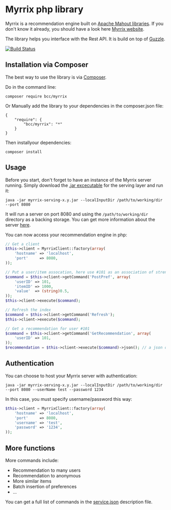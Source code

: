 # Myrrix php library

Myrrix is a recommendation engine built on [Apache Mahout libraries](http://mahout.apache.org/). If you don't know it already, you should have a look here [Myrrix website](http://myrrix.com).

The library helps you interface with the Rest API. It is build on top of [Guzzle](https://github.com/guzzle/guzzle).

[![Build Status](https://travis-ci.org/michelsalib/bcc-myrrix.png)](https://travis-ci.org/michelsalib/bcc-myrrix)

## Installation via Composer

The best way to use the library is via [Composer](http://getcomposer.org/).

Do in the command line:

```
composer require bcc/myrrix
```

Or Manually add the library to your dependencies in the composer.json file:

```
{
    "require": {
        "bcc/myrrix": "*"
    }
}
```

Then installyour dependencies:

```
composer install
```

## Usage

Before you start, don't forget to have an instance of the Myrrix server running. Simply download the [.jar excecutable](http://myrrix.com/download/) for the serving layer and run it:

```
java -jar myrrix-serving-x.y.jar --localInputDir /path/to/working/dir --port 8080
```

It will run a server on port 8080 and using the `/path/to/working/dir` directory as a backing storage. You can get more information about the server [here](http://myrrix.com/documentation-serving-layer/).

You can now access your recommendation engine in php:

``` php
// Get a client
$this->client = MyrrixClient::factory(array(
    'hostname' => 'localhost',
    'port'     => 8080,
));

// Put a user/item assocation, here use #101 as an association of strength 0.5 with item #1000
$command = $this->client->getCommand('PostPref', array(
    'userID' => 101,
    'itemID' => 1000,
    'value'  => (string)0.5,
));
$this->client->execute($command);

// Refresh the index
$command = $this->client->getCommand('Refresh');
$this->client->execute($command);

// Get a recommendation for user #101
$command = $this->client->getCommand('GetRecommendation', array(
    'userID' => 101,
));
$recommendation = $this->client->execute($command)->json(); // a json of itemId and strength (example: [[325,0.53],[98,0.499]])
```

## Authentication

You can choose to host your Myrrix server with authentication:

```
java -jar myrrix-serving-x.y.jar --localInputDir /path/to/working/dir --port 8080 --userName test --password 1234
```

In this case, you must specify username/password this way:

``` php
$this->client = MyrrixClient::factory(array(
    'hostname' => 'localhost',
    'port'     => 8080,
    'username' => 'test',
    'password' => '1234',
));
```

## More functions

More commands include:
- Recommendation to many users
- Recommendation to anonymous
- More similar items
- Batch insertion of preferences
- ...

You can get a full list of commands in the [service.json](https://github.com/michelsalib/bcc-myrrix/blob/master/src/BCC/Myrrix/service.json) description file.

